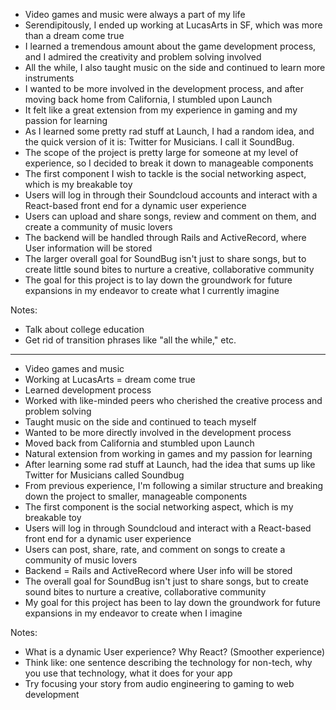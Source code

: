 - Video games and music were always a part of my life
- Serendipitously, I ended up working at LucasArts in SF, which was more than a dream come true
- I learned a tremendous amount about the game development process, and I admired the creativity and problem solving involved
- All the while, I also taught music on the side and continued to learn more instruments
- I wanted to be more involved in the development process, and after moving back home from California, I stumbled upon Launch
- It felt like a great extension from my experience in gaming and my passion for learning
- As I learned some pretty rad stuff at Launch, I had a random idea, and the quick version of it is: Twitter for Musicians. I call it SoundBug.
- The scope of the project is pretty large for someone at my level of experience, so I decided to break it down to manageable components
- The first component I wish to tackle is the social networking aspect, which is my breakable toy
- Users will log in through their Soundcloud accounts and interact with a React-based front end for a dynamic user experience
- Users can upload and share songs, review and comment on them, and create a community of music lovers
- The backend will be handled through Rails and ActiveRecord, where User information will be stored
- The larger overall goal for SoundBug isn't just to share songs, but to create little sound bites to nurture a creative, collaborative community
- The goal for this project is to lay down the groundwork for future expansions in my endeavor to create what I currently imagine

Notes:

* Talk about college education
* Get rid of transition phrases like "all the while," etc.

***************************

- Video games and music
- Working at LucasArts = dream come true
- Learned development process
- Worked with like-minded peers who cherished the creative process and problem solving
- Taught music on the side and continued to teach myself
- Wanted to be more directly involved in the development process
- Moved back from California and stumbled upon Launch
- Natural extension from working in games and my passion for learning
- After learning some rad stuff at Launch, had the idea that sums up like Twitter for Musicians called Soundbug
- From previous experience, I'm following a similar structure and breaking down the project to smaller, manageable components
- The first component is the social networking aspect, which is my breakable toy
- Users will log in through Soundcloud and interact with a React-based front end for a dynamic user experience
- Users can post, share, rate, and comment on songs to create a community of music lovers
- Backend = Rails and ActiveRecord where User info will be stored
- The overall goal for SoundBug isn't just to share songs, but to create sound bites to nurture a creative, collaborative community
- My goal for this project has been to lay down the groundwork for future expansions in my endeavor to create when I imagine

Notes:

* What is a dynamic User experience? Why React? (Smoother experience)
* Think like: one sentence describing the technology for non-tech, why you use that technology, what it does for your app
* Try focusing your story from audio engineering to gaming to web development

